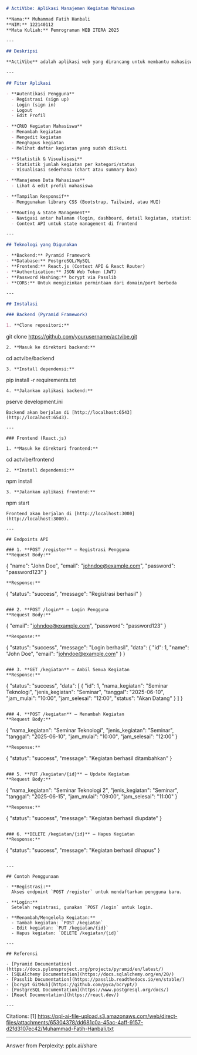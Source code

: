 ```markdown
# ActiVibe: Aplikasi Manajemen Kegiatan Mahasiswa

**Nama:** Muhammad Fatih Hanbali  
**NIM:** 122140112  
**Mata Kuliah:** Pemrograman WEB ITERA 2025

---

## Deskripsi

**ActiVibe** adalah aplikasi web yang dirancang untuk membantu mahasiswa dalam mencatat, mengelola, dan memantau kegiatan non-akademik mereka secara digital dan terstruktur. Aplikasi ini menyediakan fitur pencatatan berbagai kegiatan seperti seminar, lomba, dan organisasi yang diikuti oleh mahasiswa, serta fitur visualisasi dan statistik untuk memudahkan pemantauan aktivitas.

---

## Fitur Aplikasi

- **Autentikasi Pengguna**
  - Registrasi (sign up)
  - Login (sign in)
  - Logout
  - Edit Profil

- **CRUD Kegiatan Mahasiswa**
  - Menambah kegiatan
  - Mengedit kegiatan
  - Menghapus kegiatan
  - Melihat daftar kegiatan yang sudah diikuti

- **Statistik & Visualisasi**
  - Statistik jumlah kegiatan per kategori/status
  - Visualisasi sederhana (chart atau summary box)

- **Manajemen Data Mahasiswa**
  - Lihat & edit profil mahasiswa

- **Tampilan Responsif**
  - Menggunakan library CSS (Bootstrap, Tailwind, atau MUI)

- **Routing & State Management**
  - Navigasi antar halaman (login, dashboard, detail kegiatan, statistik, dsb.)
  - Context API untuk state management di frontend

---

## Teknologi yang Digunakan

- **Backend:** Pyramid Framework
- **Database:** PostgreSQL/MySQL
- **Frontend:** React.js (Context API & React Router)
- **Authentication:** JSON Web Token (JWT)
- **Password Hashing:** bcrypt via Passlib
- **CORS:** Untuk mengizinkan permintaan dari domain/port berbeda

---

## Instalasi

### Backend (Pyramid Framework)

1. **Clone repositori:**
   ```
   git clone https://github.com/yourusername/actvibe.git
   ```
2. **Masuk ke direktori backend:**
   ```
   cd actvibe/backend
   ```
3. **Install dependensi:**
   ```
   pip install -r requirements.txt
   ```
4. **Jalankan aplikasi backend:**
   ```
   pserve development.ini
   ```
   Backend akan berjalan di [http://localhost:6543](http://localhost:6543).

---

### Frontend (React.js)

1. **Masuk ke direktori frontend:**
   ```
   cd actvibe/frontend
   ```
2. **Install dependensi:**
   ```
   npm install
   ```
3. **Jalankan aplikasi frontend:**
   ```
   npm start
   ```
   Frontend akan berjalan di [http://localhost:3000](http://localhost:3000).

---

## Endpoints API

### 1. **POST /register** – Registrasi Pengguna
**Request Body:**
```
{
  "name": "John Doe",
  "email": "johndoe@example.com",
  "password": "password123"
}
```
**Response:**
```
{
  "status": "success",
  "message": "Registrasi berhasil"
}
```

### 2. **POST /login** – Login Pengguna
**Request Body:**
```
{
  "email": "johndoe@example.com",
  "password": "password123"
}
```
**Response:**
```
{
  "status": "success",
  "message": "Login berhasil",
  "data": {
    "id": 1,
    "name": "John Doe",
    "email": "johndoe@example.com"
  }
}
```

### 3. **GET /kegiatan** – Ambil Semua Kegiatan
**Response:**
```
{
  "status": "success",
  "data": [
    {
      "id": 1,
      "nama_kegiatan": "Seminar Teknologi",
      "jenis_kegiatan": "Seminar",
      "tanggal": "2025-06-10",
      "jam_mulai": "10:00",
      "jam_selesai": "12:00",
      "status": "Akan Datang"
    }
  ]
}
```

### 4. **POST /kegiatan** – Menambah Kegiatan
**Request Body:**
```
{
  "nama_kegiatan": "Seminar Teknologi",
  "jenis_kegiatan": "Seminar",
  "tanggal": "2025-06-10",
  "jam_mulai": "10:00",
  "jam_selesai": "12:00"
}
```
**Response:**
```
{
  "status": "success",
  "message": "Kegiatan berhasil ditambahkan"
}
```

### 5. **PUT /kegiatan/{id}** – Update Kegiatan
**Request Body:**
```
{
  "nama_kegiatan": "Seminar Teknologi 2",
  "jenis_kegiatan": "Seminar",
  "tanggal": "2025-06-15",
  "jam_mulai": "09:00",
  "jam_selesai": "11:00"
}
```
**Response:**
```
{
  "status": "success",
  "message": "Kegiatan berhasil diupdate"
}
```

### 6. **DELETE /kegiatan/{id}** – Hapus Kegiatan
**Response:**
```
{
  "status": "success",
  "message": "Kegiatan berhasil dihapus"
}
```

---

## Contoh Penggunaan

- **Registrasi:**  
  Akses endpoint `POST /register` untuk mendaftarkan pengguna baru.

- **Login:**  
  Setelah registrasi, gunakan `POST /login` untuk login.

- **Menambah/Mengelola Kegiatan:**  
  - Tambah kegiatan: `POST /kegiatan`
  - Edit kegiatan: `PUT /kegiatan/{id}`
  - Hapus kegiatan: `DELETE /kegiatan/{id}`

---

## Referensi

- [Pyramid Documentation](https://docs.pylonsproject.org/projects/pyramid/en/latest/)
- [SQLAlchemy Documentation](https://docs.sqlalchemy.org/en/20/)
- [Passlib Documentation](https://passlib.readthedocs.io/en/stable/)
- [bcrypt GitHub](https://github.com/pyca/bcrypt/)
- [PostgreSQL Documentation](https://www.postgresql.org/docs/)
- [React Documentation](https://react.dev/)

---
```

Citations:
[1] https://ppl-ai-file-upload.s3.amazonaws.com/web/direct-files/attachments/65304378/dd681c0a-45ac-4aff-9157-d2fd3107ec42/Muhammad-Fatih-Hanbali.txt

---
Answer from Perplexity: pplx.ai/share
